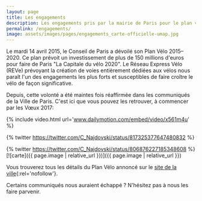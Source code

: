 ```yaml
---
layout: page
title: Les engagements
description: Les engagements pris par la mairie de Paris pour le plan vélo 2015-2020
permalink: /engagements/
image: assets/images/pages/engagements_carte-officielle-umap.jpg
---
```


Le mardi 14 avril 2015, le Conseil de Paris a dévoilé son Plan Vélo 2015–2020. Ce plan prévoit un investissement de plus de 150 millions d'euros pour faire de Paris "La Capitale du vélo 2020". Le Réseau Express Vélo (REVe) prévoyant la création de voies entièrement dédiées aux vélos nous paraît l'un des engagements les plus forts et susceptibles de faire croître le vélo de façon significative.

Depuis, cette volonté a été maintes fois réaffirmée dans les communiqués de la Ville de Paris. C'est ici que vous pouvez les retrouver, à commencer par les Vœux 2017:

{% include video.html url='www.dailymotion.com/embed/video/x561m4u' %}

{% twitter https://twitter.com/C_Najdovski/status/817325377647480832 %}

{% twitter https://twitter.com/C_Najdovski/status/806876227185348608 %}
[![carte]({{ page.image | relative_url }})]({{ page.image | relative_url }})

Vous trouverez tous les détails du Plan Vélo annoncé sur le [site de la ville](http://www.paris.fr/actualites/paris-se-dote-d-un-nouveau-plan-velo-2255){:rel='nofollow'}.

Certains communiqués nous auraient échappé ? N'hésitez pas à nous les faire parvenir.
